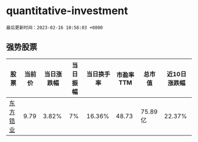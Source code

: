 # quantitative-investment

`最后更新时间：2023-02-16 10:58:03 +0800`

## 强势股票

|股票|当前价|当日涨跌幅|当日振幅|当日换手率|市盈率TTM|总市值|近10日涨跌幅|
|----|----|----|----|----|----|----|----|
|[东方锆业](https://xueqiu.com/S/SZ002167)|9.79|3.82%|7%|16.36%|48.73|75.89亿|22.37%|
